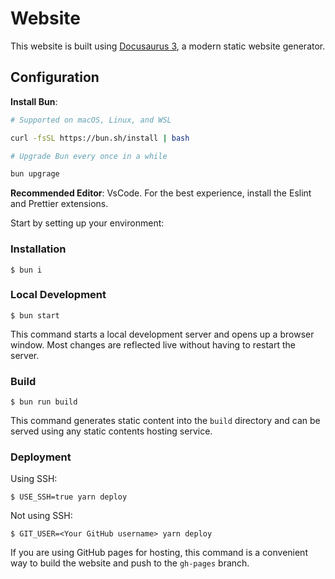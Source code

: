 # Website

This website is built using [Docusaurus 3](https://docusaurus.io/), a modern static website generator.

## Configuration

**Install Bun**:

```bash
# Supported on macOS, Linux, and WSL

curl -fsSL https://bun.sh/install | bash

# Upgrade Bun every once in a while

bun upgrage

```

**Recommended Editor**: VsCode. For the best experience, install the Eslint and Prettier extensions.

Start by setting up your environment:

### Installation

```
$ bun i
```

### Local Development

```
$ bun start
```

This command starts a local development server and opens up a browser window. Most changes are reflected live without having to restart the server.

### Build

```
$ bun run build
```

This command generates static content into the `build` directory and can be served using any static contents hosting service.

### Deployment

Using SSH:

```
$ USE_SSH=true yarn deploy
```

Not using SSH:

```
$ GIT_USER=<Your GitHub username> yarn deploy
```

If you are using GitHub pages for hosting, this command is a convenient way to build the website and push to the `gh-pages` branch.
